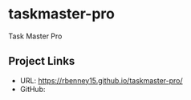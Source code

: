 # taskmaster-pro
Task Master Pro



## Project Links
* URL: https://rbenney15.github.io/taskmaster-pro/
* GitHub: 
